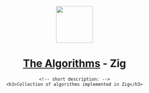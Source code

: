 <div align="center">
    <!-- title -->
    <a href="https://ziglang.org/"><img src="https://ziglang.org/img/zig-logo-dynamic.svg" width="100" height="100"></a>
    <h1><a href="https://github.com/TheAlgorithms/">The Algorithms</a> - Zig</h1>
    
    <!-- short description: -->
    <h3>Collection of algorithms implemented in Zig</h3>
</div>
